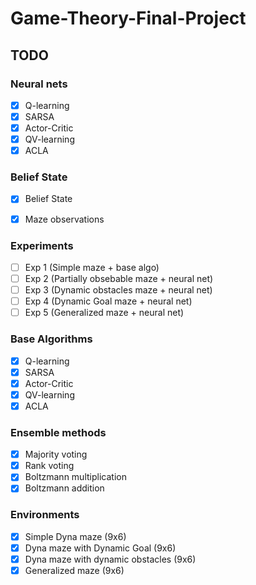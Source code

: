 # Game-Theory-Final-Project

## TODO

### Neural nets

  - [x] Q-learning
  - [x] SARSA
  - [x] Actor-Critic
  - [x] QV-learning
  - [x] ACLA

### Belief State

  - [x] Belief State
  - [x] Maze observations


### Experiments

  - [ ] Exp 1 (Simple maze + base algo)
  - [ ] Exp 2 (Partially obsebable maze + neural net)
  - [ ] Exp 3 (Dynamic obstacles maze + neural net)
  - [ ] Exp 4 (Dynamic Goal maze + neural net) 
  - [ ] Exp 5 (Generalized maze + neural net)

### Base Algorithms

  - [x] Q-learning
  - [x] SARSA
  - [x] Actor-Critic
  - [x] QV-learning
  - [x] ACLA
 
 ### Ensemble methods
 
  - [x] Majority voting
  - [x] Rank voting
  - [x] Boltzmann multiplication
  - [x] Boltzmann addition

### Environments
  
  - [x] Simple Dyna maze (9x6)
  - [x] Dyna maze with Dynamic Goal (9x6)
  - [x] Dyna maze with dynamic obstacles (9x6)
  - [x] Generalized maze (9x6)
